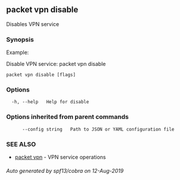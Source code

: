 ## packet vpn disable

Disables VPN service

### Synopsis

Example:
	
Disable VPN service: 
packet vpn disable


```
packet vpn disable [flags]
```

### Options

```
  -h, --help   Help for disable
```

### Options inherited from parent commands

```
      --config string   Path to JSON or YAML configuration file
```

### SEE ALSO

* [packet vpn](packet_vpn.md)	 - VPN service operations

###### Auto generated by spf13/cobra on 12-Aug-2019
